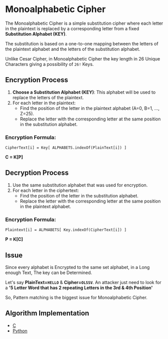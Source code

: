 # Monoalphabetic Cipher

The Monoalphabetic Cipher is a simple substitution cipher where each letter in the plaintext is replaced by a corresponding letter from a fixed **Substitution Alphabet (KEY)**.

The substitution is based on a one-to-one mapping between the letters of the plaintext alphabet and the letters of the substitution alphabet.

Unlike Cesar Cipher, in Monoalphabetic Cipher the key length in 26 Unique Characters giving a possibility of `26!` Keys.

## Encryption Process

1. **Choose a Substitution Alphabet (KEY)**: This alphabet will be used to replace the letters of the plaintext.
1. For each letter in the plaintext:
    - Find the position of the letter in the plaintext alphabet (A=0, B=1, ..., Z=25).
    - Replace the letter with the corresponding letter at the same position in the substitution alphabet.

### Encryption Formula:

`CipherText[i] = Key[ ALPHABETS.indexOf(PlainText[i]) ]`

**C = K[P]**

## Decryption Process

1. Use the same substitution alphabet that was used for encryption.
1. For each letter in the ciphertext:
    - Find the position of the letter in the substitution alphabet.
    - Replace the letter with the corresponding letter at the same position in the plaintext alphabet.

### Encryption Formula:

`Plaintext[i] = ALPHABETS[ Key.indexOf(CipherText[i]) ]`

**P = K[C]**

## Issue

Since every alphabet is Encrypted to the same set alphabet, in a Long enough Text, The key can be Determined.

Let's say **PlainText=`HELLO`** & **Cipher=`OLSSV`**. An attacker just need to look for a **'5 Letter Word that has 2 repeating Letters in the 3rd & 4th Position'**

So, Pattern matching is the biggest issue for Monoalphabetic Cipher.

## Algorithm Implementation

-   [C](../../algorithms/substitution-cipher/monoalphabetic-cipher/main.c)
-   [Python](../../algorithms/substitution-cipher/monoalphabetic-cipher/main.py)
